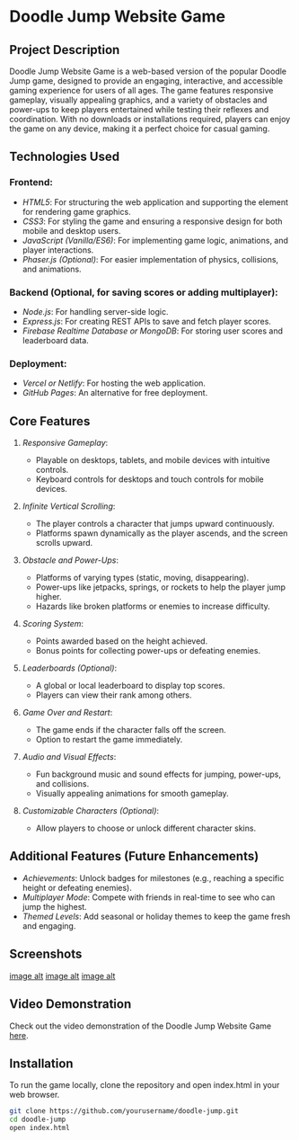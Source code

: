 # Doodle Jump Website Game

## Project Description
Doodle Jump Website Game is a web-based version of the popular Doodle Jump game, designed to provide an engaging, interactive, and accessible gaming experience for users of all ages. The game features responsive gameplay, visually appealing graphics, and a variety of obstacles and power-ups to keep players entertained while testing their reflexes and coordination. With no downloads or installations required, players can enjoy the game on any device, making it a perfect choice for casual gaming.

## Technologies Used
### Frontend:
- *HTML5*: For structuring the web application and supporting the <canvas> element for rendering game graphics.
- *CSS3*: For styling the game and ensuring a responsive design for both mobile and desktop users.
- *JavaScript (Vanilla/ES6)*: For implementing game logic, animations, and player interactions.
- *Phaser.js (Optional)*: For easier implementation of physics, collisions, and animations.

### Backend (Optional, for saving scores or adding multiplayer):
- *Node.js*: For handling server-side logic.
- *Express.js*: For creating REST APIs to save and fetch player scores.
- *Firebase Realtime Database or MongoDB*: For storing user scores and leaderboard data.

### Deployment:
- *Vercel or Netlify*: For hosting the web application.
- *GitHub Pages*: An alternative for free deployment.

## Core Features
1. *Responsive Gameplay*:
   - Playable on desktops, tablets, and mobile devices with intuitive controls.
   - Keyboard controls for desktops and touch controls for mobile devices.

2. *Infinite Vertical Scrolling*:
   - The player controls a character that jumps upward continuously.
   - Platforms spawn dynamically as the player ascends, and the screen scrolls upward.

3. *Obstacle and Power-Ups*:
   - Platforms of varying types (static, moving, disappearing).
   - Power-ups like jetpacks, springs, or rockets to help the player jump higher.
   - Hazards like broken platforms or enemies to increase difficulty.

4. *Scoring System*:
   - Points awarded based on the height achieved.
   - Bonus points for collecting power-ups or defeating enemies.

5. *Leaderboards (Optional)*:
   - A global or local leaderboard to display top scores.
   - Players can view their rank among others.

6. *Game Over and Restart*:
   - The game ends if the character falls off the screen.
   - Option to restart the game immediately.

7. *Audio and Visual Effects*:
   - Fun background music and sound effects for jumping, power-ups, and collisions.
   - Visually appealing animations for smooth gameplay.

8. *Customizable Characters (Optional)*:
   - Allow players to choose or unlock different character skins.

## Additional Features (Future Enhancements)
- *Achievements*: Unlock badges for milestones (e.g., reaching a specific height or defeating enemies).
- *Multiplayer Mode*: Compete with friends in real-time to see who can jump the highest.
- *Themed Levels*: Add seasonal or holiday themes to keep the game fresh and engaging.

## Screenshots
[image alt](https://github.com/mrram1570/doodle-jamp/blob/main/doodlejumpbg.png?raw=true)
[image alt](https://github.com/mrram1570/doodle-jamp/blob/main/doodler-left.png?raw=true)
[image alt](https://github.com/mrram1570/doodle-jamp/blob/main/doodler-right.png?raw=true)

## Video Demonstration
Check out the video demonstration of the Doodle Jump Website Game [here](https://www.youtube.com/watch?v=your_video_link).

## Installation
To run the game locally, clone the repository and open index.html in your web browser.

```bash
git clone https://github.com/yourusername/doodle-jump.git
cd doodle-jump
open index.html
